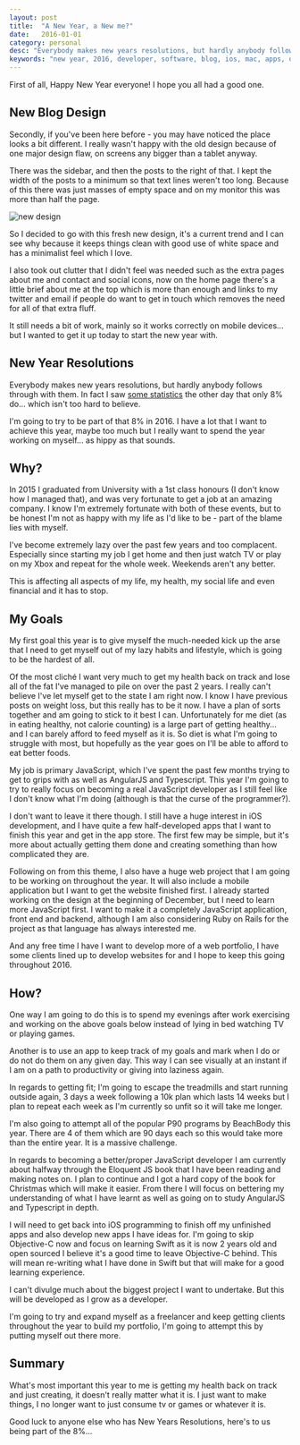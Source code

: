 ```yaml
---
layout: post
title:  "A New Year, a New me?"
date:   2016-01-01
category: personal
desc: "Everybody makes new years resolutions, but hardly anybody follows through with them."
keywords: "new year, 2016, developer, software, blog, ios, mac, apps, development, resolutions"
---
```


First of all, Happy New Year everyone! I hope you all had a good one.

## New Blog Design
Secondly, if you've been here before - you may have noticed the place looks a bit different. I really wasn't happy with the old design because of one major design flaw, on screens any bigger than a tablet anyway.

There was the sidebar, and then the posts to the right of that. I kept the width of the posts to a minimum so that text lines weren't too long. Because of this there was just masses of empty space and on my monitor this was more than half the page.

![new design](http://www.gethinoakes.com/wp-content/uploads/2016/01/Screenshot-2016-01-01-22.56.25-1-1024x513.png)

So I decided to go with this fresh new design, it's a current trend and I can see why because it keeps things clean with good use of white space and has a minimalist feel which I love.

I also took out clutter that I didn't feel was needed such as the extra pages about me and contact and social icons, now on the home page there's a little brief about me at the top which is more than enough and links to my twitter and email if people do want to get in touch which removes the need for all of that extra fluff.

It still needs a bit of work, mainly so it works correctly on mobile devices... but I wanted to get it up today to start the new year with.

## New Year Resolutions
Everybody makes new years resolutions, but hardly anybody follows through with them. In fact I saw [some statistics](http://www.statisticbrain.com/new-years-resolution-statistics/) the other day that only 8% do... which isn't too hard to believe.

I'm going to try to be part of that 8% in 2016. I have a lot that I want to achieve this year, maybe too much but I really want to spend the year working on myself... as hippy as that sounds.

## Why?
In 2015 I graduated from University with a 1st class honours (I don't know how I managed that), and was very fortunate to get a job at an amazing company. I know I'm extremely fortunate with both of these events, but to be honest I'm not as happy with my life as I'd like to be - part of the blame lies with myself.

I've become extremely lazy over the past few years and too complacent. Especially since starting my job I get home and then just watch TV or play on my Xbox and repeat for the whole week. Weekends aren't any better.

This is affecting all aspects of my life, my health, my social life and even financial and it has to stop.

## My Goals
My first goal this year is to give myself the much-needed kick up the arse that I need to get myself out of my lazy habits and lifestyle, which is going to be the hardest of all.

Of the most cliché I want very much to get my health back on track and lose all of the fat I've managed to pile on over the past 2 years. I really can't believe I've let myself get to the state I am right now. I know I have previous posts on weight loss, but this really has to be it now. I have a plan of sorts together and am going to stick to it best I can. Unfortunately for me diet (as in eating healthy, not calorie counting) is a large part of getting healthy... and I can barely afford to feed myself as it is. So diet is what I'm going to struggle with most, but hopefully as the year goes on I'll be able to afford to eat better foods.

My job is primary JavaScript, which I've spent the past few months trying to get to grips with as well as AngularJS and Typescript. This year I'm going to try to really focus on becoming a real JavaScript developer as I still feel like I don't know what I'm doing (although is that the curse of the programmer?).

I don't want to leave it there though. I still have a huge interest in iOS development, and I have quite a few half-developed apps that I want to finish this year and get in the app store. The first few may be simple, but it's more about actually getting them done and creating something than how complicated they are.

Following on from this theme, I also have a huge web project that I am going to be working on throughout the year. It will also include a mobile application but I want to get the website finished first. I already started working on the design at the beginning of December, but I need to learn more JavaScript first. I want to make it a completely JavaScript application, front end and backend, although I am also considering Ruby on Rails for the project as that language has always interested me.

And any free time I have I want to develop more of a web portfolio, I have some clients lined up to develop websites for and I hope to keep this going throughout 2016.

## How?
One way I am going to do this is to spend my evenings after work exercising and working on the above goals below instead of lying in bed watching TV or playing games.

Another is to use an app to keep track of my goals and mark when I do or do not do them on any given day. This way I can see visually at an instant if I am on a path to productivity or giving into laziness again.

In regards to getting fit; I'm going to escape the treadmills and start running outside again, 3 days a week following a 10k plan which lasts 14 weeks but I plan to repeat each week as I'm currently so unfit so it will take me longer.

I'm also going to attempt all of the popular P90 programs by BeachBody this year. There are 4 of them which are 90 days each so this would take more than the entire year. It is a massive challenge.

In regards to becoming a better/proper JavaScript developer I am currently about halfway through the Eloquent JS book that I have been reading and making notes on. I plan to continue and I got a hard copy of the book for Christmas which will make it easier. From there I will focus on bettering my understanding of what I have learnt as well as going on to study AngularJS and Typescript in depth.

I will need to get back into iOS programming to finish off my unfinished apps and also develop new apps I have ideas for. I'm going to skip Objective-C now and focus on learning Swift as it is now 2 years old and open sourced I believe it's a good time to leave Objective-C behind. This will mean re-writing what I have done in Swift but that will make for a good learning experience.

I can't divulge much about the biggest project I want to undertake. But this will be developed as I grow as a developer.

I'm going to try and expand myself as a freelancer and keep getting clients throughout the year to build my portfolio, I'm going to attempt this by putting myself out there more.

## Summary
What's most important this year to me is getting my health back on track and just creating, it doesn't really matter what it is. I just want to make things, I no longer want to just consume tv or games or whatever it is.

Good luck to anyone else who has New Years Resolutions, here's to us being part of the 8%...